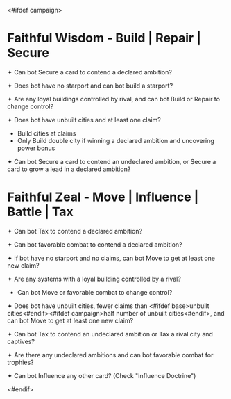 <#ifdef campaign>
# Faithful Wisdom - Build | Repair | Secure

✦ <!-- priority=1 --> Can bot Secure a card to contend a declared ambition?

✦ <!-- Build starport priority=3 --> Does bot have no starport and can bot build a starport?

✦ <!-- priority=4 --> Are any loyal buildings controlled by rival, and can bot Build or Repair to change control?

✦ <!-- Build city priority=5 --> Does bot have unbuilt cities and at least one claim?

- Build cities at claims
- Only Build double city if winning a declared ambition and uncovering power bonus

✦ <!-- priority=6 --> Can bot Secure a card to contend an undeclared ambition, <!-- priority=7 --> or Secure a card to grow a lead in a declared ambition?

# Faithful Zeal - Move | Influence | Battle | Tax

✦ <!-- priority=1 --> Can bot Tax to contend a declared ambition?

✦ <!-- priority=2 --> Can bot favorable combat to contend a declared ambition?

✦ <!-- Expand for starport priority=3 -->If bot have no starport and no claims, can bot Move to get at least one new claim?

✦ Are any systems with a loyal building controlled by a rival?

- <!-- priority=4 --> Can bot Move or favorable combat to change control?

✦ <!-- Expand for city priority=5 --> Does bot have unbuilt cities, fewer claims than <#ifdef base>unbuilt cities<#endif><#ifdef campaign>half number of unbuilt cities<#endif>, and can bot Move to get at least one new claim?

✦ <!-- priority=6 --> Can bot Tax to contend an undeclared ambition or Tax a rival city and captives?

✦ Are there any undeclared ambitions and can bot favorable combat for trophies?

✦ Can bot Influence any other card? (Check "Influence Doctrine")

<div class="pagebreak"> </div>
<#endif>
